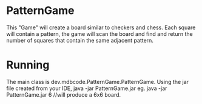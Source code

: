 # PatternGame

This "Game" will create a board similar to checkers and chess. 
Each square will contain a pattern, the game will scan the board 
and find and return the number of squares that contain the same 
adjacent pattern.

# Running
The main class is dev.mdbcode.PatternGame.PatternGame.
Using the jar file created from your IDE, 
java -jar PatternGame.jar <size of board>
eg. java -jar PatternGame.jar 6 //will produce a 6x6 board.



